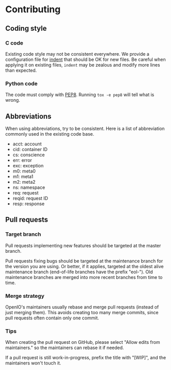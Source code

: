 # Contributing

## Coding style
### C code

Existing code style may not be consistent everywhere. We provide a
configuration file for [indent](./.indent.pro) that should be OK for
new files. Be careful when applying it on existing files, ``indent`` may be
zealous and modify more lines than expected.

### Python code

The code must comply with [PEP8](https://www.python.org/dev/peps/pep-0008/).
Running ``tox -e pep8`` will tell what is wrong.


## Abbreviations

When using abbreviations, try to be consistent. Here is a list of
abbreviation commonly used in the existing code base.

- acct: account
- cid: container ID
- cs: conscience
- err: error
- exc: exception
- m0: meta0
- m1: meta1
- m2: meta2
- ns: namespace
- req: request
- reqid: request ID
- resp: response

## Pull requests

### Target branch

Pull requests implementing new features should be targeted at the master
branch.

Pull requests fixing bugs should be targeted at the maintenance branch for the
version you are using. Or better, if it applies, targeted at the oldest alive
maintenance branch (end-of-life branches have the prefix "eol-").
Old maintenance branches are merged into more recent branches from time to
time.

### Merge strategy

OpenIO's maintainers usually rebase and merge pull requests (instead of just
merging them). This avoids creating too many merge commits, since pull requests
often contain only one commit.

### Tips

When creating the pull request on GitHub, please select
"Allow edits from maintainers." so the maintainers can rebase it if needed.

If a pull request is still work-in-progress, prefix the title with "[WIP]",
and the maintainers won't touch it.
